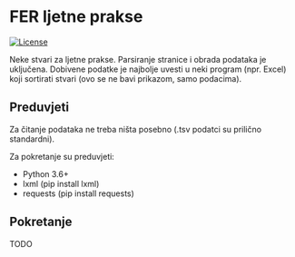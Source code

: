# FER ljetne prakse

[![License](https://img.shields.io/badge/License-Apache%202.0-blue.svg)](https://opensource.org/licenses/Apache-2.0)

Neke stvari za ljetne prakse. Parsiranje stranice i obrada podataka je uključena. Dobivene podatke je najbolje uvesti u neki program (npr. Excel) koji sortirati stvari (ovo se ne bavi prikazom, samo podacima).

## Preduvjeti

Za čitanje podataka ne treba ništa posebno (.tsv podatci su prilično standardni).

Za pokretanje su preduvjeti:

- Python 3.6+
- lxml (pip install lxml)
- requests (pip install requests)

## Pokretanje

TODO
